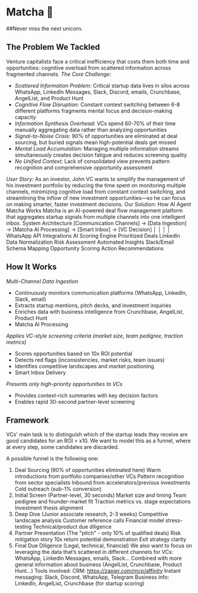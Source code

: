 # Matcha 🚀

##Never miss the next unicorn.

## The Problem We Tackled

Venture capitalists face a critical inefficiency that costs them both time and opportunities: cognitive overload from scattered information across fragmented channels.
_The Core Challenge:_

-   _Scattered Information Problem:_ Critical startup data lives in silos across WhatsApp, LinkedIn Messages, Slack, Discord, emails, Crunchbase, AngelList, and Product Hunt
-   _Cognitive Flow Disruption:_ Constant context switching between 6-8 different platforms fragments mental focus and decision-making capacity
-   _Information Synthesis Overhead:_ VCs spend 60-70% of their time manually aggregating data rather than analyzing opportunities
-   _Signal-to-Noise Crisis:_ 90% of opportunities are eliminated at deal sourcing, but buried signals mean high-potential deals get missed
-   _Mental Load Accumulation:_ Managing multiple information streams simultaneously creates decision fatigue and reduces screening quality
-   _No Unified Context:_ Lack of consolidated view prevents pattern recognition and comprehensive opportunity assessment

_User Story:_ As an investor, John VC wants to simplify the management of his investment portfolio by reducing the time spent on monitoring multiple channels, minimizing cognitive load from constant context switching, and streamlining the inflow of new investment opportunities—so he can focus on making smarter, faster investment decisions.
Our Solution: How AI Agent Matcha Works
Matcha is an AI-powered deal flow management platform that aggregates startup signals from multiple channels into one intelligent inbox.
System Architecture
[Communication Channels] → [Data Ingestion] → [Matcha AI Processing] → [Smart Inbox] → [VC Decision]
│ │ │ │
WhatsApp API Integrations AI Scoring Engine Prioritized Deals
LinkedIn Data Normalization Risk Assessment Automated Insights
Slack/Email Schema Mapping Opportunity Scoring Action Recommendations

## How It Works

_Multi-Channel Data Ingestion_

-   Continuously monitors communication platforms (WhatsApp, LinkedIn, Slack, email)
-   Extracts startup mentions, pitch decks, and investment inquiries
-   Enriches data with business intelligence from Crunchbase, AngelList, Product Hunt
-   Matcha AI Processing

_Applies VC-style screening criteria (market size, team pedigree, traction metrics)_

-   Scores opportunities based on 10x ROI potential
-   Detects red flags (inconsistencies, market risks, team issues)
-   Identifies competitive landscapes and market positioning
-   Smart Inbox Delivery

_Presents only high-priority opportunities to VCs_

-   Provides context-rich summaries with key decision factors
-   Enables rapid 30-second partner-level screening

## Framework

VCs' main task is to distinguish which of the startup leads they receive are good candidates for an ROI > x10. We want to model this as a funnel, where at every step, some candidates are discarded.

A possible funnel is the following one:

1. Deal Sourcing (90% of opportunities eliminated here)
   Warm introductions from portfolio companies/other VCs
   Pattern recognition from sector specialists
   Inbound from accelerators/previous investments
   Cold outreach (sub-1% conversion)
2. Initial Screen (Partner-level, 30 seconds)
   Market size and timing
   Team pedigree and founder-market fit
   Traction metrics vs. stage expectations
   Investment thesis alignment
3. Deep Dive (Junior associate research, 2-3 weeks)
   Competitive landscape analysis
   Customer reference calls
   Financial model stress-testing
   Technical/product due diligence
4. Partner Presentation (The "pitch" - only 10% of qualified deals)
   Risk mitigation story
   10x return potential demonstration
   Exit strategy clarity
5. Final Due Diligence (Legal, technical, financial)
   We also want to focus on leveraging the data that’s scattered in different channels for VCs: WhatsApp, LinkedIn Messages, emails, Slack… Combined with more general information about business (AngelList, Crunchbase, Product Hunt…)
   Tools involved:
   CRM:
   https://zapier.com/mcp/affinity
   Instant messaging: Slack, Discord, WhatsApp, Telegram
   Business info: LinkedIn, AngelList, Crunchbase (for startup scoring)
